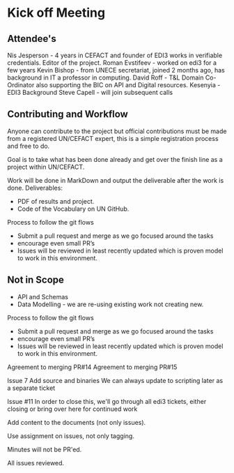 # Kick off Meeting

## Attendee's
Nis Jesperson - 4 years in CEFACT and founder of EDI3 works in verifiable credentials.  Editor of the project.
Roman Evstifeev - worked on edi3 for a few years 
Kevin Bishop - from UNECE secretariat, joined 2 months ago, has background in IT a professor in computing.
David Roff - T&L Domain Co-Ordinator also supporting the BIC on API and Digital resources.
Kesenyia - EDI3 Background 
Steve Capell - will join subsequent calls 

## Contributing and Workflow
Anyone can contribute to the project but official contributions must be made from a registered UN/CEFACT expert, this is a simple registration process and free to do.

Goal is to take what has been done already and get over the finish line as a project within UN/CEFACT.

Work will be done in MarkDown and output the deliverable after the work is done.
Deliverables: 
* PDF of results and project.
* Code of the Vocabulary on UN GitHub.

Process to follow the git flows
* Submit a pull request and merge as we go focused around the tasks
* encourage even small PR’s 
* Issues will be reviewed in least recently updated which is proven model to work in this environment.

## Not in Scope
* API and Schemas 
* Data Modelling - we are re-using existing work not creating new.

Process to follow the git flows
* Submit a pull request and merge as we go focused around the tasks
* encourage even small PR’s
* Issues will be reviewed in least recently updated which is proven model to work in this environment.

Agreement to merging PR#14
Agreement to merging PR#15

Issue 7 Add source and binaries
We can always update to scripting later as a separate ticket

Issue #11 In order to close this, we'll go through all edi3 tickets, either closing or bring over here for continued work

Add content to the documents (not only issues).

Use assignment on issues, not only tagging.

Minutes will not be PR'ed.

All issues reviewed.
